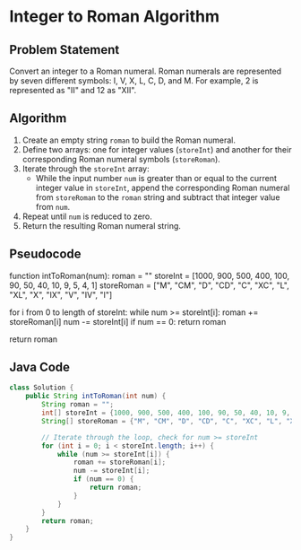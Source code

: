 # Integer to Roman Algorithm

## Problem Statement
Convert an integer to a Roman numeral. Roman numerals are represented by seven different symbols: I, V, X, L, C, D, and M. For example, 2 is represented as "II" and 12 as "XII". 

## Algorithm
1. Create an empty string `roman` to build the Roman numeral.
2. Define two arrays: one for integer values (`storeInt`) and another for their corresponding Roman numeral symbols (`storeRoman`).
3. Iterate through the `storeInt` array:
   - While the input number `num` is greater than or equal to the current integer value in `storeInt`, append the corresponding Roman numeral from `storeRoman` to the `roman` string and subtract that integer value from `num`.
4. Repeat until `num` is reduced to zero.
5. Return the resulting Roman numeral string.

## Pseudocode
function intToRoman(num):
roman = ""
storeInt = [1000, 900, 500, 400, 100, 90, 50, 40, 10, 9, 5, 4, 1]
storeRoman = ["M", "CM", "D", "CD", "C", "XC", "L", "XL", "X", "IX", "V", "IV", "I"]

for i from 0 to length of storeInt:
    while num >= storeInt[i]:
        roman += storeRoman[i]
        num -= storeInt[i]
        if num == 0:
            return roman

return roman


## Java Code
```java
class Solution {
    public String intToRoman(int num) {
        String roman = "";
        int[] storeInt = {1000, 900, 500, 400, 100, 90, 50, 40, 10, 9, 5, 4, 1};
        String[] storeRoman = {"M", "CM", "D", "CD", "C", "XC", "L", "XL", "X", "IX", "V", "IV", "I"};

        // Iterate through the loop, check for num >= storeInt
        for (int i = 0; i < storeInt.length; i++) {
            while (num >= storeInt[i]) {
                roman += storeRoman[i];
                num -= storeInt[i];
                if (num == 0) {
                    return roman;
                }
            }
        }
        return roman;
    }
}